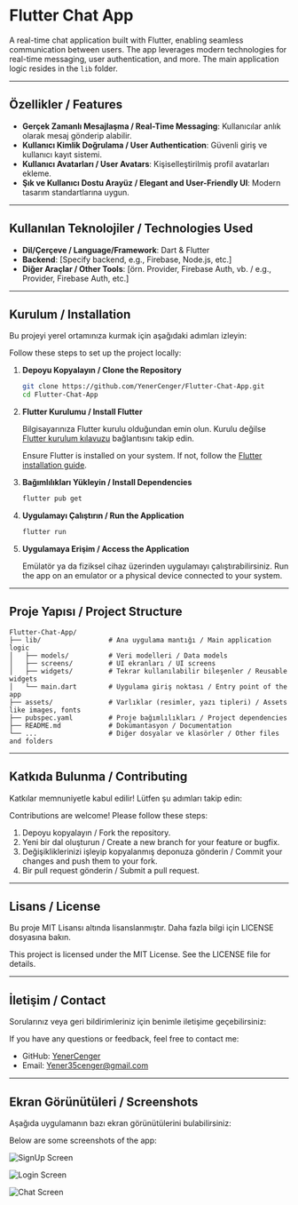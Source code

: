 # Flutter Chat App

A real-time chat application built with Flutter, enabling seamless communication between users. The app leverages modern technologies for real-time messaging, user authentication, and more. The main application logic resides in the `lib` folder.

---

## Özellikler / Features

- **Gerçek Zamanlı Mesajlaşma / Real-Time Messaging**: Kullanıcılar anlık olarak mesaj gönderip alabilir.
- **Kullanıcı Kimlik Doğrulama / User Authentication**: Güvenli giriş ve kullanıcı kayıt sistemi.
- **Kullanıcı Avatarları / User Avatars**: Kişiselleştirilmiş profil avatarları ekleme.
- **Şık ve Kullanıcı Dostu Arayüz / Elegant and User-Friendly UI**: Modern tasarım standartlarına uygun.

---

## Kullanılan Teknolojiler / Technologies Used

- **Dil/Çerçeve / Language/Framework**: Dart & Flutter
- **Backend**: [Specify backend, e.g., Firebase, Node.js, etc.]
- **Diğer Araçlar / Other Tools**: [örn. Provider, Firebase Auth, vb. / e.g., Provider, Firebase Auth, etc.]

---

## Kurulum / Installation

Bu projeyi yerel ortamınıza kurmak için aşağıdaki adımları izleyin:

Follow these steps to set up the project locally:

1. **Depoyu Kopyalayın / Clone the Repository**

   ```bash
   git clone https://github.com/YenerCenger/Flutter-Chat-App.git
   cd Flutter-Chat-App
   ```

2. **Flutter Kurulumu / Install Flutter**

   Bilgisayarınıza Flutter kurulu olduğundan emin olun. Kurulu değilse [Flutter kurulum kılavuzu](https://docs.flutter.dev/get-started/install) bağlantısını takip edin.

   Ensure Flutter is installed on your system. If not, follow the [Flutter installation guide](https://docs.flutter.dev/get-started/install).

3. **Bağımlılıkları Yükleyin / Install Dependencies**

   ```bash
   flutter pub get
   ```

4. **Uygulamayı Çalıştırın / Run the Application**

   ```bash
   flutter run
   ```

5. **Uygulamaya Erişim / Access the Application**

   Emülatör ya da fiziksel cihaz üzerinden uygulamayı çalıştırabilirsiniz.
   Run the app on an emulator or a physical device connected to your system.

---

## Proje Yapısı / Project Structure

```plaintext
Flutter-Chat-App/
├── lib/                 # Ana uygulama mantığı / Main application logic
│   ├── models/          # Veri modelleri / Data models
│   ├── screens/         # UI ekranları / UI screens
│   ├── widgets/         # Tekrar kullanılabilir bileşenler / Reusable widgets
│   └── main.dart        # Uygulama giriş noktası / Entry point of the app
├── assets/              # Varlıklar (resimler, yazı tipleri) / Assets like images, fonts
├── pubspec.yaml         # Proje bağımlılıkları / Project dependencies
├── README.md            # Dokümantasyon / Documentation
└── ...                  # Diğer dosyalar ve klasörler / Other files and folders
```

---

## Katkıda Bulunma / Contributing

Katkılar memnuniyetle kabul edilir! Lütfen şu adımları takip edin:

Contributions are welcome! Please follow these steps:

1. Depoyu kopyalayın / Fork the repository.
2. Yeni bir dal oluşturun / Create a new branch for your feature or bugfix.
3. Değişikliklerinizi işleyip kopyalanmış deponuza gönderin / Commit your changes and push them to your fork.
4. Bir pull request gönderin / Submit a pull request.

---

## Lisans / License

Bu proje MIT Lisansı altında lisanslanmıştır. Daha fazla bilgi için LICENSE dosyasına bakın.

This project is licensed under the MIT License. See the LICENSE file for details.

---

## İletişim / Contact

Sorularınız veya geri bildirimleriniz için benimle iletişime geçebilirsiniz:

If you have any questions or feedback, feel free to contact me:

- GitHub: [YenerCenger](https://github.com/YenerCenger)
- Email: [Yener35cenger@gmail.com](mailto\:Yener35cenger@gmail.com)

---

## Ekran Görünütüleri / Screenshots

Aşağıda uygulamanın bazı ekran görünütülerini bulabilirsiniz:

Below are some screenshots of the app:

![SignUp Screen](./assets/images/signup.png)

![Login Screen](./assets/images/login.png)

![Chat Screen](./assets/images/chat_screen.png)
